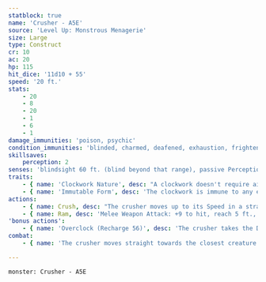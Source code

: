 ```yaml
---
statblock: true
name: 'Crusher - A5E'
source: 'Level Up: Monstrous Menagerie'
size: Large
type: Construct
cr: 10
ac: 20
hp: 115
hit_dice: '11d10 + 55'
speed: '20 ft.'
stats:
    - 20
    - 8
    - 20
    - 1
    - 6
    - 1
damage_immunities: 'poison, psychic'
condition_immunities: 'blinded, charmed, deafened, exhaustion, frightened, paralyzed, petrified, poisoned'
skillsaves:
    perception: 2
senses: 'blindsight 60 ft. (blind beyond that range), passive Perception 12'
traits:
    - { name: 'Clockwork Nature', desc: "A clockwork doesn't require air, nourishment, or rest, and is immune to disease." }
    - { name: 'Immutable Form', desc: 'The clockwork is immune to any effect that would alter its form.' }
actions:
    - { name: Crush, desc: "The crusher moves up to its Speed in a straight line. While doing so, it can attempt to enter Large or smaller creatures' spaces. Whenever the crusher attempts to enter a creature's space, the creature makes a DC 17 Dexterity or Strength saving throw (the creature's choice). If the creature succeeds at a Strength saving throw, the crusher's movement ends for the turn. If the creature succeeds at a Dexterity saving throw, the creature may use its reaction, if available, to move up to half its Speed without provoking opportunity attacks. The first time on the crusher's turn that it enters a creature's space, the creature is knocked prone and takes 50 (10d8 + 5) bludgeoning damage. A creature is prone while in the crusher's space." }
    - { name: Ram, desc: 'Melee Weapon Attack: +9 to hit, reach 5 ft., one target. Hit: 23 (4d8 + 5) bludgeoning damage. If the crusher moves at least 20 feet straight towards the target before the attack, the attack deals an extra 18 (4d8) bludgeoning damage.' }
'bonus actions':
    - { name: 'Overclock (Recharge 56)', desc: 'The crusher takes the Dash action.' }
combat:
    - { name: 'The crusher moves straight towards the closest creature not authorized to be in its area, crushes it, and then moves towards the next creature, using Overclock if available', desc: 'It repeats the process until no living unauthorized creatures remain. The crusher uses its ram attack to knock down obstacles.' }

---
```

```statblock
monster: Crusher - A5E
```
